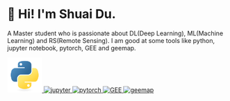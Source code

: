 # 👋 Hi! I'm Shuai Du.
A Master student who is passionate about DL(Deep Learning), ML(Machine Learning) and RS(Remote Sensing). I am good at some tools like python, jupyter notebook, pytorch, GEE and geemap.

<p align="left">
  <a href="https://www.python.org" target="_blank">
    <img
      src="https://raw.githubusercontent.com/devicons/devicon/master/icons/python/python-original.svg"
      alt="python"
      width="80"
      height="80"
    />
  </a>
  <a href="https://jupyter.org/" target="_blank">
    <img
      src="https://jupyter.org/assets/homepage/main-logo.svg"
      alt="jupyter"
      width="80"
      height="80"
    />
  </a>
  <a href="https://pytorch.org/" target="_blank">
    <img
      src="https://pytorch.org/assets/images/logo-icon.svg"
      alt="pytorch"
      width="80"
      height="80"
    />
  </a>
  <a href="https://code.earthengine.google.com/" target="_blank">
    <img
      src="https://icons.iconarchive.com/icons/carlosjj/google-jfk/128/earth-engine-icon.png"
      alt="GEE"
      width="80"
      height="80"
    />
  </a>
  <a href="https://geemap.org/" target="_blank">
    <img
      src="https://geemap.org/assets/logo.png"
      alt="geemap"
      width="80"
      height="80"
    />
  </a>
</p>


<!--
**Dushuai12138/Dushuai12138** is a ✨ _special_ ✨ repository because its `README.md` (this file) appears on your GitHub profile.

Here are some ideas to get you started:

![snake](./assets/github-contribution-grid-snake.svg)

- 🔭 I’m currently working on ...
- 🌱 I’m currently learning ...
- 👯 I’m looking to collaborate on ...
- 🤔 I’m looking for help with ...
- 💬 Ask me about ...
- 📫 How to reach me: ...
- 😄 Pronouns: ...
- ⚡ Fun fact: ...
-->
